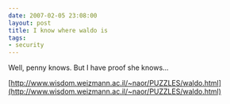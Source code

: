 ```yaml
---
date: 2007-02-05 23:08:00
layout: post
title: I know where waldo is
tags:
- security
---
```


Well, penny knows. But I have proof she knows...

[http://www.wisdom.weizmann.ac.il/~naor/PUZZLES/waldo.html](http://www.wisdom.weizmann.ac.il/~naor/PUZZLES/waldo.html)
